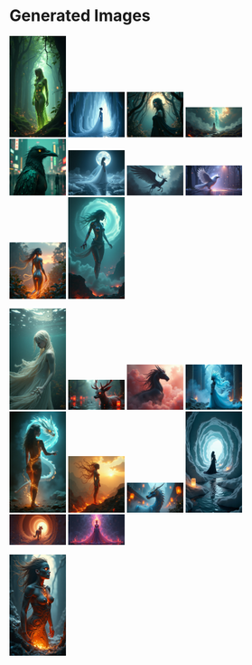 # Generated Images



<img src="2025_07_04_01.png" width="100"/> <img src="2025_07_04_02.png" width="100"/> <img src="2025_07_04_03.png" width="100"/> <img src="2025_07_04_04.png" width="100"/> <img src="2025_07_04_05.png" width="100"/> <img src="2025_07_04_06.png" width="100"/> <img src="2025_07_04_07.png" width="100"/> <img src="2025_07_04_08.png" width="100"/> <img src="2025_07_04_09.png" width="100"/> <img src="2025_07_04_10.png" width="100"/>

<img src="2025_07_04_11.png" width="100"/> <img src="2025_07_04_12.png" width="100"/> <img src="2025_07_04_13.png" width="100"/> <img src="2025_07_04_14.png" width="100"/> <img src="2025_07_04_15.png" width="100"/> <img src="2025_07_04_16.png" width="100"/> <img src="2025_07_04_17.png" width="100"/> <img src="2025_07_04_18.png" width="100"/> <img src="2025_07_04_19.png" width="100"/> <img src="2025_07_04_20.png" width="100"/>

<img src="2025_07_04_21.png" width="100"/>